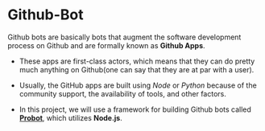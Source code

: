# Github-Bot

Github bots are basically bots that augment the software development process on Github and are formally known as **Github Apps**. 
  * These apps are first-class actors, which means that they can do pretty much anything on Github(one can say that they are at par with a user).

  * Usually, the GitHub apps are built using *Node* or *Python* because of the community support, the availability of tools, and other factors. 
  
  * In this project, we will use a framework for building Github bots called [**Probot**](https://github.com/probot/probot), which utilizes **Node.js**.
